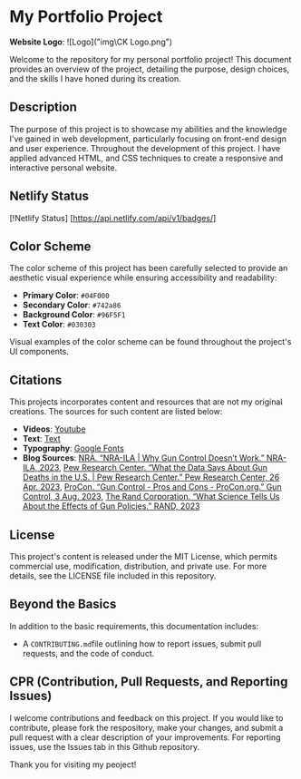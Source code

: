 # My Portfolio Project

**Website Logo**: 
![Logo]("img\CK Logo.png")

Welcome to the repository for my personal portfolio project! This document provides an overview of the project, detailing the purpose, design choices, and the skills I have honed during its creation.

## Description

The purpose of this project is to showcase my abilities and the knowledge I've gained in web development, particularly focusing on front-end design and user experience. Throughout the development of this project. I have applied advanced HTML, and CSS techniques to create a responsive and interactive personal website.

## Netlify Status

[!Netlify Status] [https://api.netlify.com/api/v1/badges/]

## Color Scheme

The color scheme of this project has been carefully selected to provide an aesthetic visual experience while ensuring  accessibility and readability:

- **Primary Color**: `#04F000` 
- **Secondary Color**: `#742a86` 
- **Background Color**: `#96F5F1` 
- **Text Color**: `#030303` 

Visual examples of the color scheme can be found throughout the project's UI components.

## Citations

This projects incorporates content and resources that are not my original creations. The sources for such content are listed below:

- **Videos**: [Youtube](https://www.youtube.com/watch?v=dQw4w9WgXcQ&ab_channel=RickAstley)
- **Text**: [Text]()
- **Typography**: [Google Fonts]()
- **Blog Sources**: [NRA. “NRA-ILA | Why Gun Control Doesn’t Work.” NRA-ILA, 2023](https://www.nraila.org/why-gun-control-doesn-t-work), [Pew Research Center. “What the Data Says About Gun Deaths in the U.S. | Pew Research Center.” Pew Research Center, 26 Apr. 2023](https://www.pewresearch.org/short-reads/2023/04/26/what-the-data-says-about-gun-deaths-in-the-u-s), [ProCon. “Gun Control - Pros and Cons - ProCon.org.” Gun Control, 3 Aug. 2023](https://gun-control.procon.org), [The Rand Corporation. “What Science Tells Us About the Effects of Gun Policies.” RAND, 2023](https://www.rand.org/research/gun-policy/key-findings/what-science-tells-us-about-the-effects-of-gun-policies.html)

## License

This project's content is released under the MIT License, which permits commercial use, modification, distribution, and private use. For more details, see the LICENSE file included in this repository.

## Beyond the Basics

In addition to the basic requirements, this documentation includes:
- A `CONTRIBUTING.md`file outlining how to report issues, submit pull requests, and the code of conduct.

## CPR (Contribution, Pull Requests, and Reporting Issues)

I welcome contributions and feedback on this project. If you would like to contribute, please fork the respository, make your changes, and submit a pull request with a clear description of your improvements. For reporting issues, use the Issues tab in this Github repository.

Thank you for visiting my peoject!